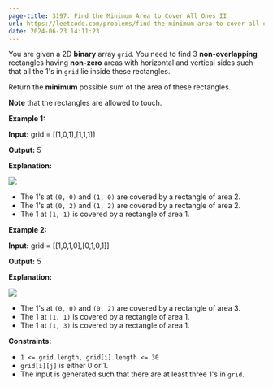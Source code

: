 ```yaml
---
page-title: 3197. Find the Minimum Area to Cover All Ones II
url: https://leetcode.com/problems/find-the-minimum-area-to-cover-all-ones-ii/description/
date: 2024-06-23 14:11:23
---
```

You are given a 2D **binary** array `grid`. You need to find 3 **non-overlapping** rectangles having **non-zero** areas with horizontal and vertical sides such that all the 1's in `grid` lie inside these rectangles.

Return the **minimum** possible sum of the area of these rectangles.

**Note** that the rectangles are allowed to touch.

**Example 1:**

**Input:** grid = \[\[1,0,1\],\[1,1,1\]\]

**Output:** 5

**Explanation:**

![](https://assets.leetcode.com/uploads/2024/05/14/example0rect21.png)

-   The 1's at `(0, 0)` and `(1, 0)` are covered by a rectangle of area 2.
-   The 1's at `(0, 2)` and `(1, 2)` are covered by a rectangle of area 2.
-   The 1 at `(1, 1)` is covered by a rectangle of area 1.

**Example 2:**

**Input:** grid = \[\[1,0,1,0\],\[0,1,0,1\]\]

**Output:** 5

**Explanation:**

![](https://assets.leetcode.com/uploads/2024/05/14/example1rect2.png)

-   The 1's at `(0, 0)` and `(0, 2)` are covered by a rectangle of area 3.
-   The 1 at `(1, 1)` is covered by a rectangle of area 1.
-   The 1 at `(1, 3)` is covered by a rectangle of area 1.

**Constraints:**

-   `1 <= grid.length, grid[i].length <= 30`
-   `grid[i][j]` is either 0 or 1.
-   The input is generated such that there are at least three 1's in `grid`.